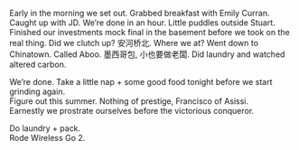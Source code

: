 Early in the morning we set out. Grabbed breakfast with Emily Curran. Caught up with JD. We’re done in an hour. Little puddles outside Stuart. Finished our investments mock final in the basement before we took on the real thing. Did we clutch up? 安河桥北. Where we at? Went down to Chinatown. Called Aboo. 墨西哥包, 小也要做老闆. Did laundry and watched altered carbon. 

We’re done. Take a little nap \+ some good food tonight before we start grinding again.   
Figure out this summer. Nothing of prestige, Francisco of Asissi.   
Earnestly we prostrate ourselves before the victorious conqueror.

Do laundry \+ pack.   
Rode Wireless Go 2\.
